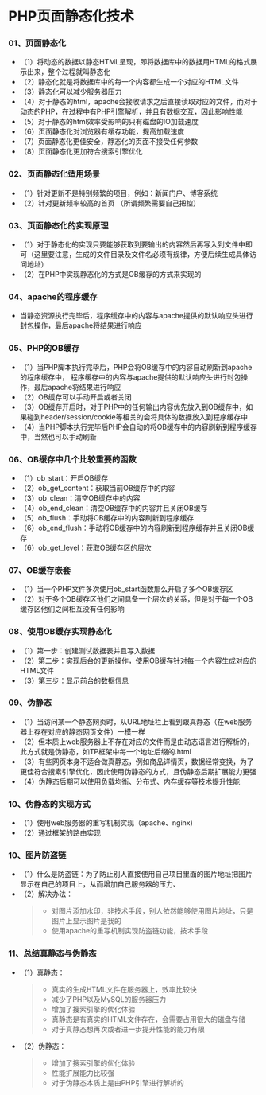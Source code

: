 # PHP页面静态化技术
### 01、页面静态化
* （1）将动态的数据以静态HTML呈现，即将数据库中的数据用HTML的格式展示出来，整个过程就叫静态化
* （2）静态化就是将数据库中的每一个内容都生成一个对应的HTML文件
* （3）静态化可以减少服务器压力
* （4）对于静态的html，apache会接收请求之后直接读取对应的文件，而对于动态的PHP，在过程中有PHP引擎解析，并且有数据交互，因此影响性能
* （5）对于静态的html效率受影响的只有磁盘的IO加载速度
* （6）页面静态化对浏览器有缓存功能，提高加载速度
* （7）页面静态化更佳安全，静态化的页面不接受任何参数
* （8）页面静态化更加符合搜索引擎优化
### 02、页面静态化适用场景
* （1）针对更新不是特别频繁的项目，例如：新闻门户、博客系统
* （2）针对更新频率较高的首页 （所谓频繁需要自己把控）
### 03、页面静态化的实现原理
* （1）对于静态化的实现只要能够获取到要输出的内容然后再写入到文件中即可（这里要注意，生成的文件目录及文件名必须有规律，方便后续生成具体访问地址）
* （2）在PHP中实现静态化的方式是OB缓存的方式来实现的
### 04、apache的程序缓存
* 当静态资源执行完毕后，程序缓存中的内容与apache提供的默认响应头进行封包操作，最后apache将结果进行响应
### 05、PHP的OB缓存
* （1）当PHP脚本执行完毕后，PHP会将OB缓存中的内容自动刷新到apache的程序缓存中，
程序缓存中的内容与apache提供的默认响应头进行封包操作，最后apache将结果进行响应
* （2）OB缓存可以手动开启或者关闭
* （3）OB缓存开启时，对于PHP中的任何输出内容优先放入到OB缓存中，如果碰到header/session/cookie等相关的会将具体的数据放入到程序缓存中
* （4）当PHP脚本执行完毕后PHP会自动的将OB缓存中的内容刷新到程序缓存中，当然也可以手动刷新
### 06、OB缓存中几个比较重要的函数
* （1）ob_start：开启OB缓存
* （2）ob_get_content：获取当前OB缓存中的内容
* （3）ob_clean：清空OB缓存中的内容
* （4）ob_end_clean：清空OB缓存中的内容并且关闭OB缓存
* （5）ob_flush：手动将OB缓存中的内容刷新到程序缓存
* （6）ob_end_flush：手动将OB缓存中的内容刷新到程序缓存并且关闭OB缓存
* （6）ob_get_level：获取OB缓存区的层次
### 07、OB缓存嵌套
* （1）当一个PHP文件多次使用ob_start函数那么开启了多个OB缓存区
* （2）对于多个OB缓存区他们之间具备一个层次的关系，但是对于每一个OB缓存区他们之间相互没有任何影响
### 08、使用OB缓存实现静态化
* （1）第一步：创建测试数据表并且写入数据
* （2）第二步：实现后台的更新操作，使用OB缓存针对每一个内容生成对应的HTML文件
* （3）第三步：显示前台的数据信息
### 09、伪静态
* （1）当访问某一个静态网页时，从URL地址栏上看到跟真静态（在web服务器上存在对应的静态网页文件）一模一样
* （2）但本质上web服务器上不存在对应的文件而是由动态语言进行解析的，此方式就是伪静态，如TP框架中每一个地址后缀的.html
* （3）有些网页本身不适合做真静态，例如商品详情页，数据经常变换，为了更佳符合搜素引擎优化，因此使用伪静态的方式，且伪静态后期扩展能力更强
* （4）伪静态后期可以使用负载均衡、分布式、内存缓存等技术提升性能
### 10、伪静态的实现方式
* （1）使用web服务器的重写机制实现（apache、nginx)
* （2）通过框架的路由实现
### 10、图片防盗链
* （1）什么是防盗链：为了防止别人直接使用自己项目里面的图片地址把图片显示在自己的项目上，从而增加自己服务器的压力、
* （2）解决办法：
   > * 对图片添加水印，非技术手段，别人依然能够使用图片地址，只是图片上显示图片是我的
   > * 使用apache的重写机制实现防盗链功能，技术手段
### 11、总结真静态与伪静态
* （1）真静态：
   > * 真实的生成HTML文件在服务器上，效率比较快
   > * 减少了PHP以及MySQL的服务器压力
   > * 增加了搜索引擎的优化体验
   > * 真静态是有真实的HTML文件存在，会需要占用很大的磁盘存储
   > * 对于真静态想再次或者进一步提升性能的能力有限
* （2）伪静态：
   > * 增加了搜索引擎的优化体验
   > * 性能扩展能力比较强
   > * 对于伪静态本质上是由PHP引擎进行解析的
